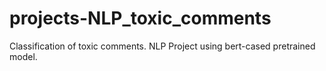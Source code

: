 # projects-NLP_toxic_comments
Classification of toxic comments. NLP Project using bert-cased pretrained model. 
